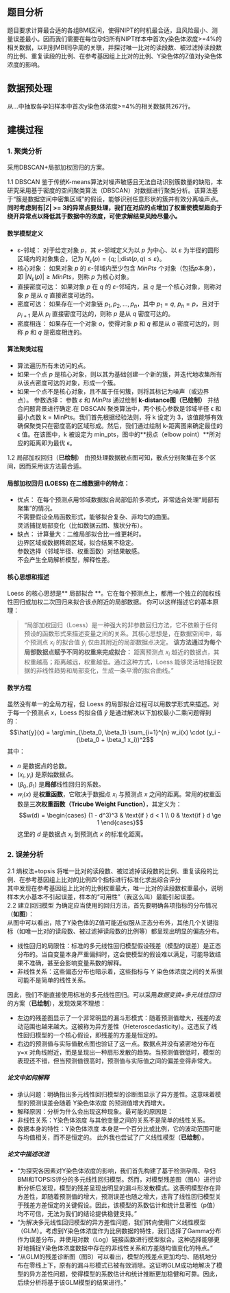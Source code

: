 ## 题目分析
题目要求计算最合适的各组BMI区间，使得NIPT的时机最合适，且风险最小、测量误差最小。因而我们需要在每位孕妇所有NIPT样本中首次y染色体浓度>=4%的相关数据，以判别MBI同孕周的关联，并探讨唯一比对的读段数、被过滤掉读段数的比例、重复读段的比例、在参考基因组上比对的比例、Y染色体的Z值对y染色体浓度的影响。  

## 数据预处理
从...中抽取各孕妇样本中首次y染色体浓度>=4%的相关数据共267行。  

## 建模过程

### 1. 聚类分析
采用DBSCAN+局部加权回归的方案。

1.1 DBSCAN
鉴于传统K-means算法对噪声敏感且无法自动识别簇数量的缺陷，本研究采用基于密度的空间聚类算法（DBSCAN）对数据进行聚类分析。该算法基于“簇是数据空间中密集区域”的假设，能够识别任意形状的簇并有效分离噪声点。  
**同时考虑到有|Z| >= 3的异常点要处理，我们在对应的点增加了权重使模型趋向于绕开异常点以降低其于数据中的浓度，可使求解结果风险尽量小。**  

#### 数学模型定义
- ε-邻域： 对于给定对象 $p$，其 $ε$-邻域定义为以 $p$ 为中心、以 $ε$ 为半径的圆形区域内的对象集合，记为 $N_ε(p) = \{q ; | ; \text{dist}(p, q) ≤ ε\}$。
- 核心对象： 如果对象 $p$ 的 $ε$-邻域内至少包含 $MinPts$ 个对象（包括$p$本身），即 $|N_ε(p)| ≥ MinPts$，则称 $p$ 为核心对象。
- 直接密度可达： 如果对象 $p$ 在 $q$ 的 $ε$-邻域内，且 $q$ 是一个核心对象，则称对象 $p$ 是从 $q$ 直接密度可达的。
- 密度可达： 如果存在一个对象链 $p_1, p_2, ..., p_n$，其中 $p_1 = q$, $p_n = p$，且对于 $p_{i+1}$ 是从 $p_i$ 直接密度可达的，则称 $p$ 是从 $q$ 密度可达的。
- 密度相连： 如果存在一个对象 $o$，使得对象 $p$ 和 $q$ 都是从 $o$ 密度可达的，则称 $p$ 和 $q$ 是密度相连的。  
#### 算法聚类过程
- 算法遍历所有未访问的点。
- 如果一个点 $p$ 是核心对象，则以其为基础创建一个新的簇，并迭代地收集所有从该点密度可达的对象，形成一个簇。
- 如果一个点不是核心对象，且不属于任何簇，则将其标记为噪声（或边界点）。
参数选择： 参数 $ε$ 和 $MinPts$ 通过绘制 **k-distance图（已绘制）** 并结合问题背景进行确定.在 DBSCAN 聚类算法中，两个核心参数是邻域半径 ϵ 和最小点数 k = MinPts。我们首先根据经验法则，将 k 设定为 3，该值能够有效确保聚类只在密度高的区域形成。然后，我们通过绘制 k-距离图来确定最佳的 ϵ 值。在该图中，k 被设定为 min_pts，图中的**拐点（elbow point）**所对应的距离即为最优 ϵ。  

1.2 局部加权回归（**已绘制**）
由预处理数据散点图可知，散点分别聚集在多个区间，因而采用该方法最合适。  

#### 局部加权回归 (LOESS) 在二维数据中的特点：
- 优点：
在每个预测点用邻域数据拟合局部低阶多项式，非常适合处理“局部有聚集”的情况。  
不需要假设全局函数形式，能够拟合复杂、非均匀的曲面。  
灵活捕捉局部变化（比如数据云团、簇状分布）。  
- 缺点：
计算量大：二维局部拟合比一维更耗时。  
边界区域或数据稀疏区域，拟合结果不稳定。  
参数选择（邻域半径、权重函数）对结果敏感。  
不会产生全局解析模型，解释性差。  

#### 核心思想和描述
Loess 的核心思想是** 局部拟合 **。它在每个预测点上，都用一个独立的加权线性回归或加权二次回归来拟合该点附近的局部数据。
你可以这样描述它的基本原理：
> “局部加权回归（Loess）是一种强大的非参数回归方法，它不依赖于任何预设的函数形式来描述变量之间的关系。其核心思想是，在数据空间中，每个预测点 $x_i$ 的拟合值 $\hat{y}_i$ 仅由其附近的局部数据点决定。
> **该方法通过为每个局部数据点赋予不同的权重来完成拟合：** 距离预测点 $x_i$ 越近的数据点，其权重越高；距离越远，权重越低。通过这种方式，Loess 能够灵活地捕捉数据的非线性趋势和局部变化，生成一条平滑的拟合曲线。”  

#### 数学方程
虽然没有单一的全局方程，但 Loess 的局部拟合过程可以用数学形式来描述。对于每一个预测点 $x$，Loess 的拟合值 $\hat{y}$ 是通过解决以下加权最小二乘问题得到的：
$$\hat{y}(x) = \arg\min_{\beta_0, \beta_1} \sum_{i=1}^{n} w_i(x) \cdot (y_i - (\beta_0 + \beta_1 x_i))^2$$
其中：
* $n$ 是数据点的总数。
* $(x_i, y_i)$ 是原始数据点。
* $(\beta_0, \beta_1)$ 是**局部**线性回归的系数。
* $w_i(x)$ 是**权重函数**，它取决于数据点 $x_i$ 与预测点 $x$ 之间的距离。常用的权重函数是**三次权重函数（Tricube Weight Function）**，其定义为：
$$w(d) = \begin{cases} (1 - d^3)^3 & \text{if } d < 1 \\ 0 & \text{if } d \ge 1 \end{cases}$$
这里的 $d$ 是数据点 $x_i$ 到预测点 $x$ 的标准化距离。  

### 2. 误差分析
2.1 熵权法+topsis
将唯一比对的读段数、被过滤掉读段数的比例、重复读段的比例、在参考基因组上比对的比例四个指标进行标准化求出综合评分  
其中发现在参考基因组上比对的比例权重最大，唯一比对的读段数权重最小，说明样本大小基本不引起误差，样本的“可用性”（我这么叫）最能引起误差。  
2.2 建立回归模型
为确定应当使用的回归方法，首先要明确各项指标的分布情况（**如图**）：  
从图中可以看出，除了Y染色体的Z值可能近似服从正态分布外，其他几个关键指标（如唯一比对的读段数、被过滤掉读段数的比例等）都呈现出明显的偏态分布。
- 线性回归的局限性：标准的多元线性回归模型假设残差（模型的误差）是正态分布的。当自变量本身严重偏斜时，这会使模型的假设难以满足，可能导致结果不准确，甚至会影响变量系数的解释。
- 非线性关系：这些偏态分布也暗示着，这些指标与 Y 染色体浓度之间的关系很可能不是简单的线性关系。

因此，我们不能直接使用标准的多元线性回归。可以采用*数据变换+多元线性回归*的方案（**已绘制**），发现效果不理想：  
- 左边的残差图显示了一个非常明显的漏斗形模式：随着预测值增大，残差的波动范围也越来越大。这被称为异方差性（Heteroscedasticity）。这违反了线性回归模型的一个核心假设，即残差的方差是恒定的。
- 右边的预测值与实际值散点图也验证了这一点。数据点并没有紧密地分布在 y=x 对角线附近，而是呈现出一种扇形发散的趋势。当预测值很低时，模型的表现还不错，但当预测值很高时，预测值与实际值之间的偏差变得非常大。  
#### *论文中如何解释*
- 承认问题：明确指出多元线性回归模型的诊断图显示了异方差性。这意味着模型的预测误差会随着 Y染色体浓度 的预测值增大而增大。
- 解释原因：分析为什么会出现这种现象。最可能的原因是：
- 非线性关系：Y染色体浓度 与其他变量之间的关系不是简单的线性关系。
- 数据本身的特性：Y染色体浓度 本身是一个百分比或比例，它的波动范围可能与均值相关，而不是恒定的。
此外我也尝试了广义线性模型（**已绘制**）。  
#### *论文中描述改进*
- “为探究各因素对Y染色体浓度的影响，我们首先构建了基于检测孕周、孕妇BMI和TOPSIS评分的多元线性回归模型。然而，对模型残差图（图A）进行诊断分析后发现，模型的残差呈现出明显的漏斗形发散模式。这表明模型存在异方差性，即随着预测值的增大，预测误差也随之增大，违背了线性回归模型关于残差方差恒定的关键假设。因此，该模型的系数估计和统计显著性（p值）均不可信，无法为我们的结论提供稳健支持。”
- “为解决多元线性回归模型的异方差性问题，我们转向使用广义线性模型（GLM）。考虑到Y染色体浓度作为比例数据的特性，我们选择了Gamma分布作为误差分布，并使用对数（Log）链接函数进行模型拟合。这种选择能够更好地捕捉Y染色体浓度数据中存在的非线性关系和方差随均值变化的特点。”
- “从GLM的残差诊断图（图B）可以看出，模型的残差点更加均匀、随机地分布在零线上下，原有的漏斗形模式已被有效消除。这证明GLM成功地解决了模型的异方差性问题，使得模型的系数估计和统计推断更加稳健和可靠。因此，后续分析将基于该GLM模型的结果进行。”
